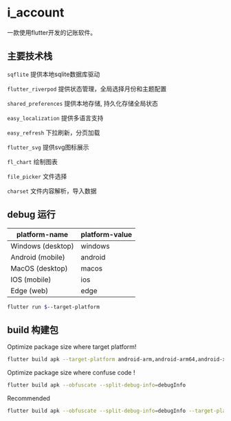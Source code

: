 # i_account

一款使用flutter开发的记账软件。

## 主要技术栈
`sqflite` 提供本地sqlite数据库驱动

`flutter_riverpod` 提供状态管理，全局选择月份和主题配置

`shared_preferences` 提供本地存储, 持久化存储全局状态

`easy_localization` 提供多语言支持

`easy_refresh` 下拉刷新，分页加载

`flutter_svg` 提供svg图标展示

`fl_chart` 绘制图表

`file_picker` 文件选择

`charset` 文件内容解析，导入数据

## debug 运行

| platform-name | platform-value |
|--|--|
| Windows (desktop) | windows |
| Android (mobile) | android |
| MacOS (desktop) | macos |
| IOS (mobile) | ios |
| Edge (web) | edge |


```sh
flutter run $--target-platform
```

## build 构建包

Optimize package size where target platform!

```sh
flutter build apk --target-platform android-arm,android-arm64,android-x64 --split-per-abi
```
Optimize package size where confuse code !
```sh
flutter build apk --obfuscate --split-debug-info=debugInfo
```
Recommended
```sh
flutter build apk --obfuscate --split-debug-info=debugInfo --target-platform android-arm64 --split-per-abi
```